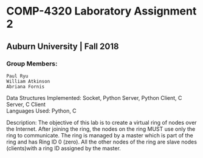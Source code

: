 # COMP-4320 Laboratory Assignment 2

## Auburn University | Fall 2018

### Group Members:
    Paul Ryu
    William Atkinson
    Abriana Fornis
    

Data Structures Implemented: Socket, Python Server, Python Client, C Server, C Client\
Languages Used: Python, C

Description: The objective of this lab is to create a 
virtual ring of nodes over the Internet. After joining the ring, 
the nodes on the ring MUST use only the ring to communicate. The 
ring is managed by a master which is part of the ring and has Ring 
ID 0 (zero). All the other nodes of the ring are slave nodes 
(clients)with a ring ID assigned by the master.